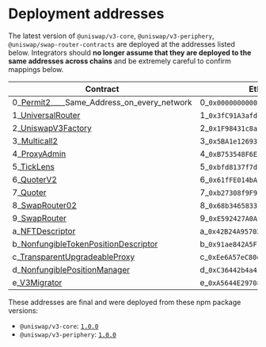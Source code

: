 # Deployment addresses

The latest version of `@uniswap/v3-core`, `@uniswap/v3-periphery`, `@uniswap/swap-router-contracts` are deployed at the addresses listed below. Integrators should **no longer assume that they are deployed to the same addresses across chains** and be extremely careful to confirm mappings below.

| Contract                                                                                                                                                       | Ethereum Addresses                            | Arbitrum Addresses                            | Optimism Addresses                            | Polygon Addresses                             | Base_Addresses                                | BNB/BSc_Addresses                             | AVAX Addresses                                | Celo Address                                  | Ethereum Sepolia_                             |
| -------------------------------------------------------------------------------------------------------------------------------------------------------------- | --------------------------------------------- | --------------------------------------------- | --------------------------------------------- | --------------------------------------------- | --------------------------------------------- | --------------------------------------------- | --------------------------------------------- | --------------------------------------------- | --------------------------------------------- |
| 0_[Permit2](https://github.com/Uniswap/permit2/blob/main/src/Permit2.sol)____Same_Address_on_every_network                                                     |0_`0x000000000022D473030F116dDEE9F6B43aC78BA3` |0_`0x000000000022D473030F116dDEE9F6B43aC78BA3` |0_`0x000000000022D473030F116dDEE9F6B43aC78BA3` |0_`0x000000000022D473030F116dDEE9F6B43aC78BA3` |0_`0x000000000022D473030F116dDEE9F6B43aC78BA3` |0_`0x000000000022D473030F116dDEE9F6B43aC78BA3` |0_`0x000000000022D473030F116dDEE9F6B43aC78BA3` |0_`0x000000000022D473030F116dDEE9F6B43aC78BA3` |0_`0x000000000022D473030F116dDEE9F6B43aC78BA3` |
| 1_[UniversalRouter](https://github.com/Uniswap/universal-router/blob/main/contracts/UniversalRouter.sol)                                                       |1_`0x3fC91A3afd70395Cd496C647d5a6CC9D4B2b7FAD` |1_`0x3fC91A3afd70395Cd496C647d5a6CC9D4B2b7FAD` |1_`0x3fC91A3afd70395Cd496C647d5a6CC9D4B2b7FAD` |1_`0x3fC91A3afd70395Cd496C647d5a6CC9D4B2b7FAD` |1_`0xeC8B0F7Ffe3ae75d7FfAb09429e3675bb63503e4` |1_`0x3fC91A3afd70395Cd496C647d5a6CC9D4B2b7FAD` |1_`0x3fC91A3afd70395Cd496C647d5a6CC9D4B2b7FAD` |1_`0x3fC91A3afd70395Cd496C647d5a6CC9D4B2b7FAD` |1_`0x3fC91A3afd70395Cd496C647d5a6CC9D4B2b7FAD` |
| 2_[UniswapV3Factory](https://github.com/Uniswap/uniswap-v3-core/blob/v1.0.0/contracts/UniswapV3Factory.sol)                                                    |2_`0x1F98431c8aD98523631AE4a59f267346ea31F984` |2_`0x1F98431c8aD98523631AE4a59f267346ea31F984` |2_`0x1F98431c8aD98523631AE4a59f267346ea31F984` |2_`0x643770E279d5D0733F21d6DC03A8efbABf3255B4` |2_`0x33128a8fC17869897dcE68Ed026d694621f6FDfD` |2_`0xdB1d10011AD0Ff90774D0C6Bb92e5C5c8b4461F7` |2_`0x740b1c1de25031C31FF4fC9A62f554A55cdC1baD` |2_`0xAfE208a311B21f13EF87E33A90049fC17A7acDEc` |2_`0x0227628f3F023bb0B980b67D528571c95c6DaC1c` |
| 3_[Multicall2](https://etherscan.io/address/0x5BA1e12693Dc8F9c48aAD8770482f4739bEeD696#code)                                                                   |3_`0x5BA1e12693Dc8F9c48aAD8770482f4739bEeD696` |3_`                                          ` |3_`                                          ` |3_`                                          ` |3_`0x091e99cb1C49331a94dD62755D168E941AbD0693` |3_`0x963Df249eD09c358A4819E39d9Cd5736c3087184` |3_`0x0139141Cd4Ee88dF3Cdb65881D411bAE271Ef0C2` |3_`0x633987602DE5C4F337e3DbF265303A1080324204` |3_`0xD7F33bCdb21b359c8ee6F0251d30E94832baAd07` |
| 4_[ProxyAdmin](https://github.com/OpenZeppelin/openzeppelin-contracts/blob/v3.4.1-solc-0.7-2/contracts/proxy/ProxyAdmin.sol)                                   |4_`0xB753548F6E010e7e680BA186F9Ca1BdAB2E90cf2` |4_`                                          ` |4_`                                          ` |4_`                                          ` |4_`                                          ` |4_`                                          ` |4_`                                          ` |4_`0xc1b262Dd7643D4B7cA9e51631bBd900a564BF49A` |4_`                                          ` |
| 5_[TickLens](https://github.com/Uniswap/uniswap-v3-periphery/blob/v1.0.0/contracts/lens/TickLens.sol)                                                          |5_`0xbfd8137f7d1516D3ea5cA83523914859ec47F573` |5_`0xbfd8137f7d1516D3ea5cA83523914859ec47F573` |5_`0xbfd8137f7d1516D3ea5cA83523914859ec47F573` |5_`0xbfd8137f7d1516D3ea5cA83523914859ec47F573` |5_`0x0CdeE061c75D43c82520eD998C23ac2991c9ac6d` |5_`0xD9270014D396281579760619CCf4c3af0501A47C` |5_`0xEB9fFC8bf81b4fFd11fb6A63a6B0f098c6e21950` |5_`0x5f115D9113F88e0a0Db1b5033D90D4a9690AcD3D` |5_`0xd7f33bcdb21b359c8ee6f0251d30e94832baad07` |
| 6_[QuoterV2](https://github.com/Uniswap/v3-periphery/blob/697c2474757ea89fec12a4e6db16a574fe259610/contracts/interfaces/IQuoterV2.sol#L5)                      |6_`0x61fFE014bA17989E743c5F6cB21bF9697530B21e` |6_`0x61fFE014bA17989E743c5F6cB21bF9697530B21e` |6_`0x61fFE014bA17989E743c5F6cB21bF9697530B21e` |6_`0x61fFE014bA17989E743c5F6cB21bF9697530B21e` |6_`0x3d4e44Eb1374240CE5F1B871ab261CD16335B76a` |6_`0x78D78E420Da98ad378D7799bE8f4AF69033EB077` |6_`0xbe0F5544EC67e9B3b2D979aaA43f18Fd87E6257F` |6_`0x82825d0554fA07f7FC52Ab63c961F330fdEFa8E8` |6_`0xEd1f6473345F45b75F8179591dd5bA1888cf2FB3` |
| 7_[Quoter](https://github.com/Uniswap/uniswap-v3-periphery/blob/v1.0.0/contracts/lens/Quoter.sol)                                                              |7_`0xb27308f9F90D607463bb33eA1BeBb41C27CE5AB6` |7_`0xb27308f9F90D607463bb33eA1BeBb41C27CE5AB6` |7_`0xb27308f9F90D607463bb33eA1BeBb41C27CE5AB6` |7_`0xb27308f9F90D607463bb33eA1BeBb41C27CE5AB6` |7_`                                          ` |7_`                                          ` |7_`                                          ` |7_`0x82825d0554fA07f7FC52Ab63c961F330fdEFa8E8` |7_`                                          ` |
| 8_[SwapRouter02](https://github.com/Uniswap/swap-router-contracts/blob/550c0f20373a487996fcc957075377b67af9df07/contracts/SwapRouter02.sol)                    |8_`0x68b3465833fb72A70ecDF485E0e4C7bD8665Fc45` |8_`0x68b3465833fb72A70ecDF485E0e4C7bD8665Fc45` |8_`0x68b3465833fb72A70ecDF485E0e4C7bD8665Fc45` |8_`0x68b3465833fb72A70ecDF485E0e4C7bD8665Fc45` |8_`0x2626664c2603336E57B271c5C0b26F421741e481` |8_`0xB971eF87ede563556b2ED4b1C0b0019111Dd85d2` |8_`0xbb00FF08d01D300023C629E8fFfFcb65A5a578cE` |8_`0x5615cdab10dc425a742d643d949a7f474c01abc4` |8_`0x3bFA4769FB09eefC5a80d6E87c3B9C650f7Ae48E` |
| 9_[SwapRouter](https://github.com/Uniswap/uniswap-v3-periphery/blob/v1.0.0/contracts/SwapRouter.sol)                                                           |9_`0xE592427A0AEce92De3Edee1F18E0157C05861564` |9_`0xE592427A0AEce92De3Edee1F18E0157C05861564` |9_`0xE592427A0AEce92De3Edee1F18E0157C05861564` |9_`0xE592427A0AEce92De3Edee1F18E0157C05861564` |9_`                                          ` |9_`                                          ` |9_`                                          ` |9_`                                          ` |9_`                                          ` |
| a_[NFTDescriptor](https://github.com/Uniswap/uniswap-v3-periphery/blob/v1.0.0/contracts/libraries/NFTDescriptor.sol)                                           |a_`0x42B24A95702b9986e82d421cC3568932790A48Ec` |a_`                                          ` |a_`                                          ` |a_`                                          ` |a_`                                          ` |a_`                                          ` |a_`                                          ` |a_`0xa9Fd765d85938D278cb0b108DbE4BF7186831186` |a_`                                          ` |
| b_[NonfungibleTokenPositionDescriptor](https://github.com/Uniswap/uniswap-v3-periphery/blob/v1.0.0/contracts/NonfungibleTokenPositionDescriptor.sol)           |b_`0x91ae842A5Ffd8d12023116943e72A606179294f3` |b_`                                          ` |b_`                                          ` |b_`                                          ` |b_`                                          ` |b_`                                          ` |b_`                                          ` |b_`0x644023b316bB65175C347DE903B60a756F6dd554` |b_`                                          ` |
| c_[TransparentUpgradeableProxy](https://github.com/OpenZeppelin/openzeppelin-contracts/blob/v3.4.1-solc-0.7-2/contracts/proxy/TransparentUpgradeableProxy.sol) |c_`0xEe6A57eC80ea46401049E92587E52f5Ec1c24785` |c_`                                          ` |c_`                                          ` |c_`                                          ` |c_`                                          ` |c_`                                          ` |c_`                                          ` |c_`0x505B43c452AA4443e0a6B84bb37771494633Fde9` |c_`                                          ` |
| d_[NonfungiblePositionManager](https://github.com/Uniswap/uniswap-v3-periphery/blob/v1.0.0/contracts/NonfungiblePositionManager.sol)                           |d_`0xC36442b4a4522E871399CD717aBDD847Ab11FE88` |d_`0xC36442b4a4522E871399CD717aBDD847Ab11FE88` |d_`0xC36442b4a4522E871399CD717aBDD847Ab11FE88` |d_`0xC36442b4a4522E871399CD717aBDD847Ab11FE88` |d_`0x03a520b32C04BF3bEEf7BEb72E919cf822Ed34f1` |d_`0x7b8A01B39D58278b5DE7e48c8449c9f4F5170613` |d_`0x655C406EBFa14EE2006250925e54ec43AD184f8B` |d_`0x3d79EdAaBC0EaB6F08ED885C05Fc0B014290D95A` |d_`0x1238536071E1c677A632429e3655c799b22cDA52` |
| e_[V3Migrator](https://github.com/Uniswap/uniswap-v3-periphery/blob/v1.0.0/contracts/V3Migrator.sol)                                                           |e_`0xA5644E29708357803b5A882D272c41cC0dF92B34` |e_`0xA5644E29708357803b5A882D272c41cC0dF92B34` |e_`0xA5644E29708357803b5A882D272c41cC0dF92B34` |e_`0xA5644E29708357803b5A882D272c41cC0dF92B34` |e_`0x23cF10b1ee3AdfCA73B0eF17C07F7577e7ACd2d7` |e_`0x32681814957e0C13117ddc0c2aba232b5c9e760f` |e_`0x44f5f1f5E452ea8d29C890E8F6e893fC0f1f0f97` |e_`0x3cFd4d48EDfDCC53D3f173F596f621064614C582` |e_`0xd7f33bcdb21b359c8ee6f0251d30e94832baad07` |

These addresses are final and were deployed from these npm package versions:

- `@uniswap/v3-core`: [`1.0.0`](https://github.com/Uniswap/uniswap-v3-core/tree/v1.0.0)
- `@uniswap/v3-periphery`: [`1.0.0`](https://github.com/Uniswap/uniswap-v3-periphery/tree/v1.0.0)



